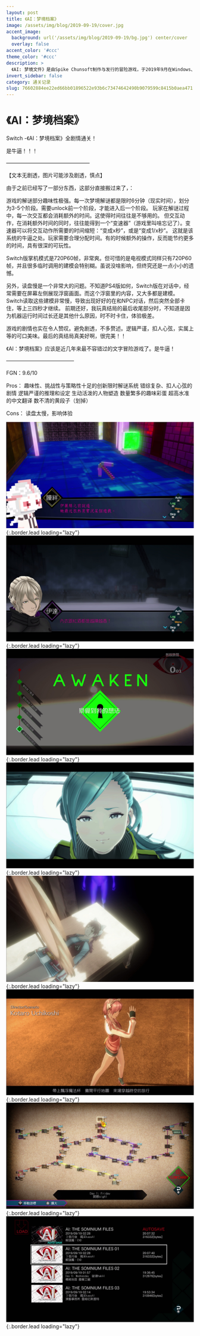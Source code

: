 ```yaml
---
layout: post
title: 《AI：梦境档案》
image: /assets/img/blog/2019-09-19/cover.jpg
accent_image: 
  background: url('/assets/img/blog/2019-09-19/bg.jpg') center/cover
  overlay: false
accent_color: '#ccc'
theme_color: '#ccc'
description: >
  《AI: 梦境文件》是由Spike Chunsoft制作与发行的冒险游戏，于2019年9月在Windows、PlayStation 4与任天堂Switch平台推出。 游戏以现代东京做为舞台，扮演一位特殊搜查班的年轻警官，凭借著特殊技术在现实与梦境之中进行调查，以解开隐藏在神秘杀人事件背后的真相。
invert_sidebar: false
category: 通关记录
slug: 76602884ee22ed66bb01896522e93b6c73474642490b9079599c8415b0aea471
---
```


# 《AI：梦境档案》

Switch -《AI：梦境档案》全剧情通关！

是牛逼！！！

————————————————

【文本无剧透，图片可能涉及剧透，慎点】

由于之前已经写了一部分东西，这部分直接搬过来了，：

游戏的解谜部分趣味性极强。每一次梦境解谜都是限时6分钟（现实时间），划分为3-5个阶段。需要unlock前一个阶段，才能进入后一个阶段。
玩家在解谜过程中，每一次交互都会消耗额外的时间。这使得时间往往是不够用的。
但交互动作，在消耗额外时间的同时，往往能得到一个“变速器”（游戏里叫啥忘记了）。变速器可以将交互动作所需要的时间缩短：“变成x秒”，或是“变成1/x秒”。
这就是该系统的牛逼之处。玩家需要合理分配时间。有的时候额外的操作，反而能节约更多的时间，具有很深的可玩性。

Switch版掌机模式是720P60帧，非常爽。但可惜的是电视模式同样只有720P60帧，并且很多临时调用的建模会特别糊。虽说没啥影响，但终究还是一点小小的遗憾。

另外，读盘慢是一个非常大的问题。不知道PS4版如何，Switch版在对话中，经常需要在屏幕左侧展现浮窗画面。而这个浮窗里的内容，又大多都是建模。
Switch读取这些建模非常慢，导致出现好好的在和NPC对话，然后突然全部卡住，等上三四秒才继续。
前期还好，我玩真结局的最后收尾部分时，不知道是因为机器运行时间过长还是其他什么原因，时不时卡住，体验极差。

游戏的剧情也实在令人赞叹。避免剧透，不多赘述。逻辑严谨，扣人心弦，实属上等的可口美味。最后的真结局真美好啊，很完美！！

《AI：梦境档案》应该是近几年来最不容错过的文字冒险游戏了。是牛逼！

—————————————

FGN：9.6/10

Pros：
趣味性、挑战性与策略性十足的创新限时解谜系统
错综复杂、扣人心弦的剧情
逻辑严谨的推理和设定
生动活泼的人物塑造
数量繁多的趣味彩蛋
超高水准的中文翻译
数不清的黄段子（划掉）

Cons：
读盘太慢，影响体验

![](/assets/img/blog/2019-09-19/1.jpg){:.border.lead loading="lazy"}
![](/assets/img/blog/2019-09-19/2.jpg){:.border.lead loading="lazy"}
![](/assets/img/blog/2019-09-19/3.jpg){:.border.lead loading="lazy"}
![](/assets/img/blog/2019-09-19/4.jpg){:.border.lead loading="lazy"}
![](/assets/img/blog/2019-09-19/5.jpg){:.border.lead loading="lazy"}
![](/assets/img/blog/2019-09-19/6.jpg){:.border.lead loading="lazy"}
![](/assets/img/blog/2019-09-19/7.jpg){:.border.lead loading="lazy"}
![](/assets/img/blog/2019-09-19/8.jpg){:.border.lead loading="lazy"}

